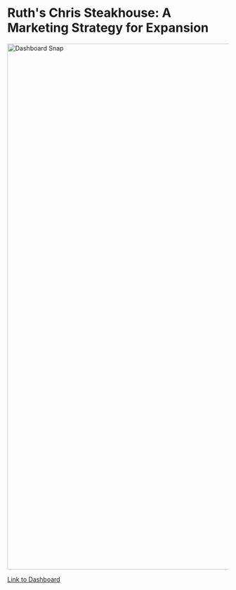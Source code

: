 # Ruth's Chris Steakhouse: A Marketing Strategy for Expansion

<img width="1198" alt="Dashboard Snap" src="https://github.com/user-attachments/assets/48a748a3-67df-4458-87ce-3d2833c3d5e4" />

[Link to Dashboard](https://public.tableau.com/app/profile/abdul.rafay.mohammed2129/viz/RuthsChrisSteakhouseReport/RuthsChrisSteakhouseGlobalBeefConsumptionDemandIncomeInsights#1)

